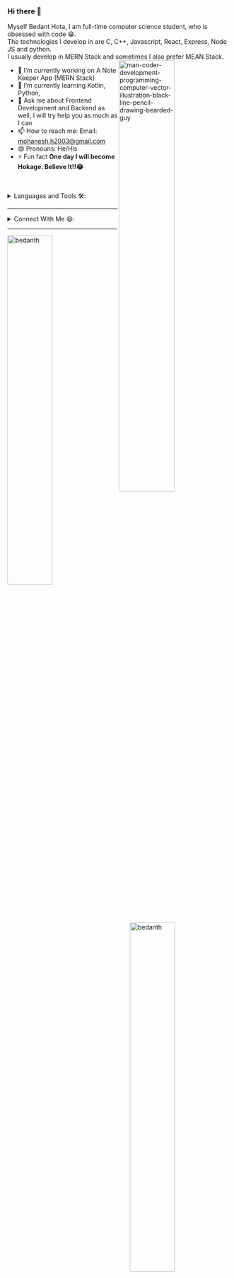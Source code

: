 ### Hi there 👋

<!--
**BedantHota/BedantHota** is a ✨ _special_ ✨ repository because its `README.md` (this file) appears on your GitHub profile. -->
  Myself Bedant Hota,
  I am full-time computer science student, who is obsessed with code 😁.<br/>
  The technologies I develop in are C, C++, Javascript, React, Express, Node JS and python.<br/>
  I usually develop in MERN Stack and sometimes I also prefer MEAN Stack.<br/>
  <img align="right" width="50%" src="https://i.ibb.co/nzWPsMk/man-coder-development-programming-computer-vector-illustration-black-line-pencil-drawing-bearded-guy.png" alt="man-coder-development-programming-computer-vector-illustration-black-line-pencil-drawing-bearded-guy" border="0">
- 🔭 I’m currently working on A Note Keeper App (MERN Stack)
- 🌱 I’m currently learning Kotlin, Python, 
- 💬 Ask me about Frontend Development and Backend as well, I will try help you as much as I can  
- 📫 How to reach me: Email: mohanesh.h2003@gmail.com
- 😄 Pronouns: He/His
- ⚡ Fun fact **One day I will become Hokage. Believe It!!😂**
<br/>
<br/>

<details>
  <summary>Languages and Tools 🛠:</summary>
  <br/>
  <p align="left"> <a href="https://getbootstrap.com" target="_blank"> <img src="https://devicons.github.io/devicon/devicon.git/icons/bootstrap/bootstrap-plain.svg" alt="bootstrap" width="25" height="25"/> </a> <a href="https://www.cprogramming.com/" target="_blank"> <img src="https://devicons.github.io/devicon/devicon.git/icons/c/c-original.svg" alt="c" width="25" height="25"/> </a> <a href="https://www.w3schools.com/cpp/" target="_blank"> <img src="https://devicons.github.io/devicon/devicon.git/icons/cplusplus/cplusplus-original.svg" alt="cplusplus" width="25" height="25"/> </a> <a href="https://www.w3schools.com/css/" target="_blank"> <img src="https://devicons.github.io/devicon/devicon.git/icons/css3/css3-original-wordmark.svg" alt="css3" width="25" height="25"/> </a> </a> <a href="https://www.figma.com/" target="_blank"> <img src="https://www.vectorlogo.zone/logos/figma/figma-icon.svg" alt="figma" width="25" height="25"/> </a> <a href="https://firebase.google.com/" target="_blank"> <img src="https://www.vectorlogo.zone/logos/firebase/firebase-icon.svg" alt="firebase" width="25" height="25"/> </a> <a href="https://cloud.google.com" target="_blank"> <img src="https://www.vectorlogo.zone/logos/google_cloud/google_cloud-icon.svg" alt="gcp" width="25" height="25"/> </a> <a href="https://git-scm.com/" target="_blank"> <img src="https://www.vectorlogo.zone/logos/git-scm/git-scm-icon.svg" alt="git" width="25" height="25"/> </a> <a href="https://www.w3.org/html/" target="_blank"> <img src="https://devicons.github.io/devicon/devicon.git/icons/html5/html5-original-wordmark.svg" alt="html5" width="25" height="25"/> </a> <a href="https://www.adobe.com/in/products/illustrator.html" target="_blank"> <img src="https://www.vectorlogo.zone/logos/adobe_illustrator/adobe_illustrator-icon.svg" alt="illustrator" width="25" height="25"/> </a> <a href="https://www.java.com" target="_blank"> <img src="https://devicons.github.io/devicon/devicon.git/icons/java/java-original-wordmark.svg" alt="java" width="25" height="25"/> </a> <a href="https://developer.mozilla.org/en-US/docs/Web/JavaScript" target="_blank"> <img src="https://devicons.github.io/devicon/devicon.git/icons/javascript/javascript-original.svg" alt="javascript" width="25" height="25"/> </a> <a href="https://www.mongodb.com/" target="_blank"> <img src="https://devicons.github.io/devicon/devicon.git/icons/mongodb/mongodb-original-wordmark.svg" alt="mongodb" width="25" height="25"/> </a> <a href="https://www.mysql.com/" target="_blank"> <img src="https://devicons.github.io/devicon/devicon.git/icons/mysql/mysql-original-wordmark.svg" alt="mysql" width="25" height="25"/> </a> <a href="https://nodejs.org" target="_blank"> <img src="https://devicons.github.io/devicon/devicon.git/icons/nodejs/nodejs-original-wordmark.svg" alt="nodejs" width="25" height="25"/> </a> <a href="https://www.oracle.com/" target="_blank"> <img src="https://devicons.github.io/devicon/devicon.git/icons/oracle/oracle-original.svg" alt="oracle" width="25" height="25"/> </a> <a href="https://www.photoshop.com/en" target="_blank"> <img src="https://devicons.github.io/devicon/devicon.git/icons/photoshop/photoshop-plain.svg" alt="photoshop" width="25" height="25"/> </a> <a href="https://reactjs.org/" target="_blank"> <img src="https://devicons.github.io/devicon/devicon.git/icons/react/react-original-wordmark.svg" alt="react" width="25" height="25"/> </a> <a href="https://redux.js.org" target="_blank"> <img src="https://devicons.github.io/devicon/devicon.git/icons/redux/redux-original.svg" alt="redux" width="25" height="25"/> </a> <a href="https://sass-lang.com" target="_blank"> <img src="https://devicons.github.io/devicon/devicon.git/icons/sass/sass-original.svg" alt="sass" width="25" height="25"/> </a> <a href="https://www.adobe.com/products/xd.html" target="_blank"> <img src="https://cdn.worldvectorlogo.com/logos/adobe-xd.svg" alt="xd" width="25" height="25"/> </a> </p>
</details>

<hr/>
<details>
  <summary>Connect With Me 😄:</summary>
  <br/>
  <p align="left">
    <a href="https://linkedin.com/in/bedant hota" target="blank"><img align="center" src="https://cdn.jsdelivr.net/npm/simple-icons@3.0.1/icons/linkedin.svg" alt="bedant hota" height="30" width="40" /></a>
  <a href="https://stackoverflow.com/users/spartan_rok711" target="blank"><img align="center" src="https://cdn.jsdelivr.net/npm/simple-icons@3.0.1/icons/stackoverflow.svg"           alt="spartan_rok711" height="30" width="40" /></a>
  <a href="https://codesandbox.com/bedanth" target="blank"><img align="center" src="https://cdn.jsdelivr.net/npm/simple-icons@3.0.1/icons/codesandbox.svg" alt="bedanth"          height="30" width="40" /></a> 
  <a href="https://instagram.com/mohaneshhota" target="blank"><img align="center" src="https://cdn.jsdelivr.net/npm/simple-icons@3.0.1/icons/instagram.svg" alt="mohaneshhota"      height="30" width="40" /></a>
    <a href="https://www.hackerrank.com/@mohanesh_h2003" target="blank"><img align="center" src="https://cdn.jsdelivr.net/npm/simple-icons@3.0.1/icons/hackerrank.svg" alt="@mohanesh_h2003" height="30" width="40" /></a>
<a href="https://www.hackerearth.com/@mohanesh.h2003" target="blank"><img align="center" src="https://cdn.jsdelivr.net/npm/simple-icons@3.0.1/icons/hackerearth.svg" alt="@mohanesh.h2003" height="30" width="40" /></a>
</p>
  <br/>
</details>
<hr/>

<p><img width="45%" align="left" src="https://github-readme-stats.vercel.app/api/top-langs?username=bedanth&show_icons=true&locale=en&layout=compact" alt="bedanth" /></p>
<p>&nbsp;<img width="45%" align="right" src="https://github-readme-stats.vercel.app/api?username=bedanth&show_icons=true&locale=en" alt="bedanth" /></p>
